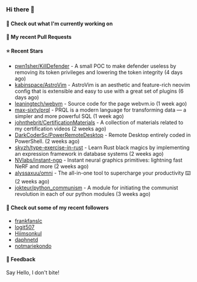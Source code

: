 ### Hi there 👋

#### 👷 Check out what I'm currently working on

#### 🔨 My recent Pull Requests


#### ⭐ Recent Stars

- [pwn1sher/KillDefender](https://github.com/pwn1sher/KillDefender) - A small POC to make defender useless by removing its token privileges and lowering the token integrity   (4 days ago)
- [kabinspace/AstroVim](https://github.com/kabinspace/AstroVim) - AstroVim is an aesthetic and feature-rich neovim config that is extensible and easy to use with a great set of plugins  (6 days ago)
- [leaningtech/webvm](https://github.com/leaningtech/webvm) - Source code for the page webvm.io (1 week ago)
- [max-sixty/prql](https://github.com/max-sixty/prql) - PRQL is a modern language for transforming data — a simpler and more powerful SQL (1 week ago)
- [johnthebrit/CertificationMaterials](https://github.com/johnthebrit/CertificationMaterials) - A collection of materials related to my certification videos (2 weeks ago)
- [DarkCoderSc/PowerRemoteDesktop](https://github.com/DarkCoderSc/PowerRemoteDesktop) - Remote Desktop entirely coded in PowerShell. (2 weeks ago)
- [skyzh/type-exercise-in-rust](https://github.com/skyzh/type-exercise-in-rust) - Learn Rust black magics by implementing an expression framework in database systems (2 weeks ago)
- [NVlabs/instant-ngp](https://github.com/NVlabs/instant-ngp) - Instant neural graphics primitives: lightning fast NeRF and more (2 weeks ago)
- [alyssaxuu/omni](https://github.com/alyssaxuu/omni) - The all-in-one tool to supercharge your productivity ⌨️ (2 weeks ago)
- [jokteur/python_communism](https://github.com/jokteur/python_communism) - A module for initiating the communist revolution in each of our python modules (3 weeks ago)

#### 👯 Check out some of my recent followers

- [frankfanslc](https://github.com/frankfanslc)
- [logit507](https://github.com/logit507)
- [Hiimsonkul](https://github.com/Hiimsonkul)
- [daphnetd](https://github.com/daphnetd)
- [notmariekondo](https://github.com/notmariekondo)

#### 💬 Feedback

Say Hello, I don't bite!